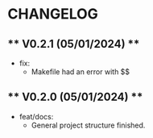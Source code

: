 # CHANGELOG


## ** V0.2.1  (05/01/2024) **
- fix:
  - Makefile had an error with $$

## ** V0.2.0  (05/01/2024) **
- feat/docs:
  - General project structure finished.

